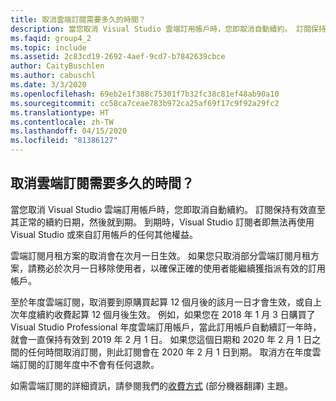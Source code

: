 ```yaml
---
title: 取消雲端訂閱需要多久的時間？
description: 當您取消 Visual Studio 雲端訂用帳戶時，您即取消自動續約。 訂閱保持有效直至其正常...
ms.faqid: group4_2
ms.topic: include
ms.assetid: 2c83cd19-2692-4aef-9cd7-b7842639cbce
author: CaityBuschlen
ms.author: cabuschl
ms.date: 3/3/2020
ms.openlocfilehash: 69eb2e1f388c75301f7b32fc38c81ef48ab90a10
ms.sourcegitcommit: cc58ca7ceae783b972ca25af69f17c9f92a29fc2
ms.translationtype: HT
ms.contentlocale: zh-TW
ms.lasthandoff: 04/15/2020
ms.locfileid: "81386127"
---
```

## <a name="how-long-does-it-take-for-my-cloud-subscription-to-be-canceled"></a>取消雲端訂閱需要多久的時間？

當您取消 Visual Studio 雲端訂用帳戶時，您即取消自動續約。 訂閱保持有效直至其正常的續約日期，然後就到期。 到期時，Visual Studio 訂閱者即無法再使用 Visual Studio 或來自訂用帳戶的任何其他權益。

雲端訂閱月租方案的取消會在次月一日生效。 如果您只取消部分雲端訂閱月租方案，請務必於次月一日移除使用者，以確保正確的使用者能繼續獲指派有效的訂用帳戶。

至於年度雲端訂閱，取消要到原購買起算 12 個月後的該月一日才會生效，或自上次年度續約收費起算 12 個月後生效。 例如，如果您在 2018 年 1 月 3 日購買了 Visual Studio Professional 年度雲端訂用帳戶，當此訂用帳戶自動續訂一年時，就會一直保持有效到 2019 年 2 月 1 日。 如果您這個日期和 2020 年 2 月 1 日之間的任何時間取消訂閱，則此訂閱會在 2020 年 2 月 1 日到期。 取消方在年度雲端訂閱的訂閱年度中不會有任何退款。

如需雲端訂閱的詳細資訊，請參閱我們的[收費方式](https://docs.microsoft.com/visualstudio/subscriptions/vscloud-billing-faq#how-charges-are-processed) \(部分機器翻譯\) 主題。
